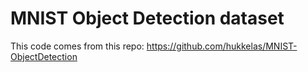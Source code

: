 # MNIST Object Detection dataset

This code comes from this repo: https://github.com/hukkelas/MNIST-ObjectDetection
